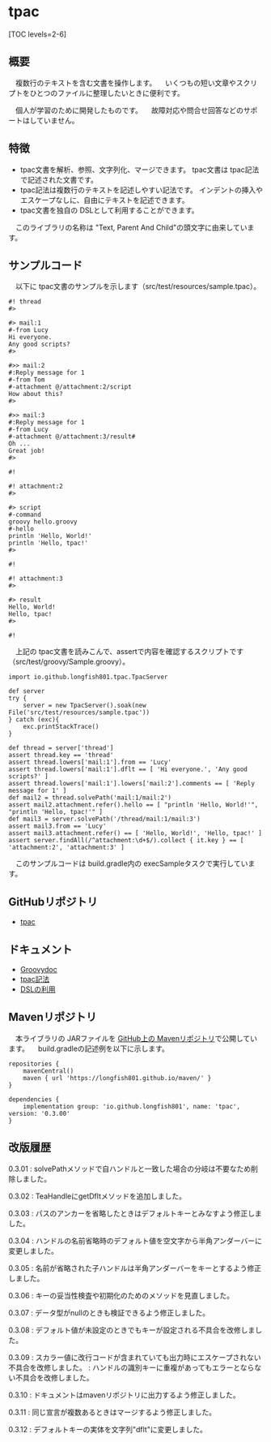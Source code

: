 # tpac

[TOC levels=2-6]

## 概要

　複数行のテキストを含む文書を操作します。
　いくつもの短い文章やスクリプトをひとつのファイルに整理したいときに便利です。

　個人が学習のために開発したものです。
　故障対応や問合せ回答などのサポートはしていません。

## 特徴

* tpac文書を解析、参照、文字列化、マージできます。
  tpac文書は tpac記法で記述された文書です。
* tpac記法は複数行のテキストを記述しやすい記法です。
  インデントの挿入やエスケープなしに、自由にテキストを記述できます。
* tpac文書を独自の DSLとして利用することができます。

　このライブラリの名称は "Text, Parent And Child"の頭文字に由来しています。

## サンプルコード

　以下に tpac文書のサンプルを示します（src/test/resources/sample.tpac）。

```
#! thread
#>

#> mail:1
#-from Lucy
Hi everyone.
Any good scripts?
#>

#>> mail:2
#:Reply message for 1
#-from Tom
#-attachment @/attachment:2/script
How about this?
#>

#>> mail:3
#:Reply message for 1
#-from Lucy
#-attachment @/attachment:3/result#
Oh ...
Great job!
#>

#!

#! attachment:2
#>

#> script
#-command
groovy hello.groovy
#-hello
println 'Hello, World!'
println 'Hello, tpac!'
#>

#!

#! attachment:3
#>

#> result
Hello, World!
Hello, tpac!
#>

#!
```

　上記の tpac文書を読みこんで、assertで内容を確認するスクリプトです（src/test/groovy/Sample.groovy）。

```
import io.github.longfish801.tpac.TpacServer

def server
try {
	server = new TpacServer().soak(new File('src/test/resources/sample.tpac'))
} catch (exc){
	exc.printStackTrace()
}

def thread = server['thread']
assert thread.key == 'thread'
assert thread.lowers['mail:1'].from == 'Lucy'
assert thread.lowers['mail:1'].dflt == [ 'Hi everyone.', 'Any good scripts?' ]
assert thread.lowers['mail:1'].lowers['mail:2'].comments == [ 'Reply message for 1' ]
def mail2 = thread.solvePath('mail:1/mail:2')
assert mail2.attachment.refer().hello == [ "println 'Hello, World!'", "println 'Hello, tpac!'" ]
def mail3 = server.solvePath('/thread/mail:1/mail:3')
assert mail3.from == 'Lucy'
assert mail3.attachment.refer() == [ 'Hello, World!', 'Hello, tpac!' ]
assert server.findAll(/^attachment:\d+$/).collect { it.key } == [ 'attachment:2', 'attachment:3' ]
```

　このサンプルコードは build.gradle内の execSampleタスクで実行しています。

## GitHubリポジトリ

* [tpac](https://github.com/longfish801/tpac)

## ドキュメント

* [Groovydoc](groovydoc/)
* [tpac記法](notation.html)
* [DSLの利用](dsl.html)

## Mavenリポジトリ

　本ライブラリの JARファイルを [GitHub上の Mavenリポジトリ](https://github.com/longfish801/maven)で公開しています。
　build.gradleの記述例を以下に示します。

```
repositories {
	mavenCentral()
	maven { url 'https://longfish801.github.io/maven/' }
}

dependencies {
	implementation group: 'io.github.longfish801', name: 'tpac', version: '0.3.00'
}
```

## 改版履歴

0.3.01
: solvePathメソッドで自ハンドルと一致した場合の分岐は不要なため削除しました。

0.3.02
: TeaHandleにgetDfltメソッドを追加しました。

0.3.03
: パスのアンカーを省略したときはデフォルトキーとみなすよう修正しました。

0.3.04
: ハンドルの名前省略時のデフォルト値を空文字から半角アンダーバーに変更しました。

0.3.05
: 名前が省略された子ハンドルは半角アンダーバーをキーとするよう修正しました。

0.3.06
: キーの妥当性検査や初期化のためのメソッドを見直しました。

0.3.07
: データ型がnullのときも検証できるよう修正しました。

0.3.08
: デフォルト値が未設定のときでもキーが設定される不具合を改修しました。

0.3.09
: スカラー値に改行コードが含まれていても出力時にエスケープされない不具合を改修しました。
: ハンドルの識別キーに重複があってもエラーとならない不具合を改修しました。

0.3.10
: ドキュメントはmavenリポジトリに出力するよう修正しました。

0.3.11
: 同じ宣言が複数あるときはマージするよう修正しました。

0.3.12
: デフォルトキーの実体を文字列"dflt"に変更しました。
